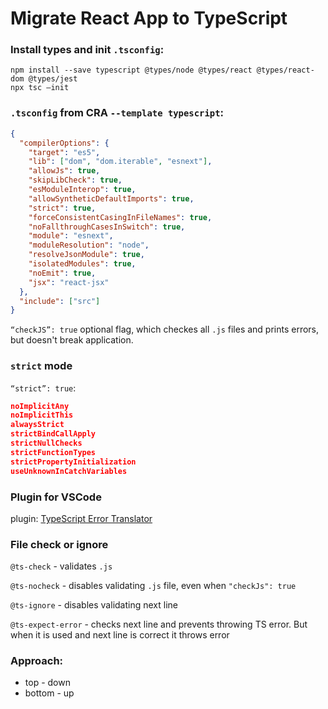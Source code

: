 # Migrate React App to TypeScript

### Install types and init `.tsconfig`:

```
npm install --save typescript @types/node @types/react @types/react-dom @types/jest
npx tsc —init
```

### `.tsconfig` from CRA `--template typescript`:

```json
{
  "compilerOptions": {
    "target": "es5",
    "lib": ["dom", "dom.iterable", "esnext"],
    "allowJs": true,
    "skipLibCheck": true,
    "esModuleInterop": true,
    "allowSyntheticDefaultImports": true,
    "strict": true,
    "forceConsistentCasingInFileNames": true,
    "noFallthroughCasesInSwitch": true,
    "module": "esnext",
    "moduleResolution": "node",
    "resolveJsonModule": true,
    "isolatedModules": true,
    "noEmit": true,
    "jsx": "react-jsx"
  },
  "include": ["src"]
}
```

`“checkJS”: true` optional flag, which checkes all `.js` files and prints errors, but doesn't break application.

### `strict` mode

`“strict”: true`:

```json
noImplicitAny
noImplicitThis
alwaysStrict
strictBindCallApply
strictNullChecks
strictFunctionTypes
strictPropertyInitialization
useUnknownInCatchVariables
```

### Plugin for VSCode

plugin: [TypeScript Error Translator](https://marketplace.visualstudio.com/items?itemName=mattpocock.ts-error-translator)

### File check or ignore

`@ts-check` - validates `.js`

`@ts-nocheck` - disables validating `.js` file, even when `"checkJs": true`

`@ts-ignore` - disables validating next line

`@ts-expect-error` - checks next line and prevents throwing TS error. But when it is used and next line is correct it throws error

### Approach:

- top - down
- bottom - up
